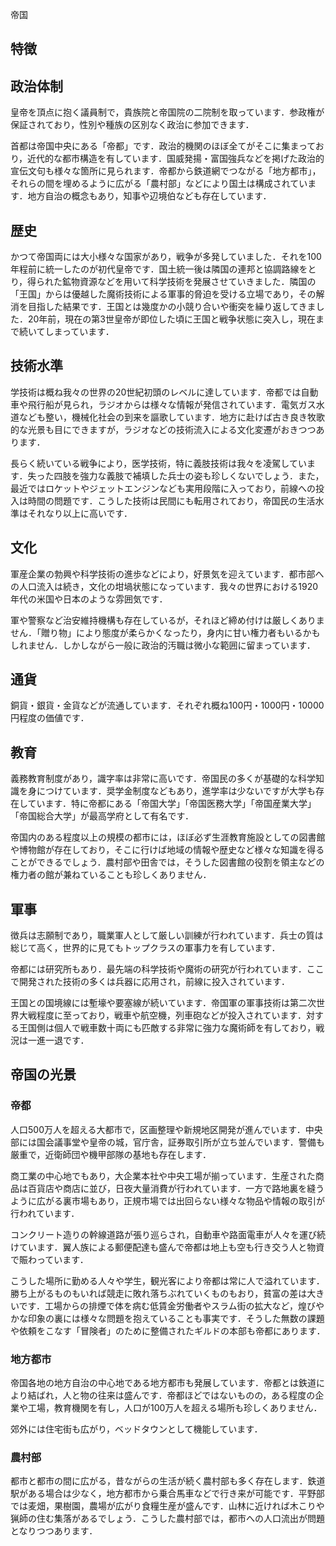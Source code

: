   
  
帝国  
  
## 特徴  
  
## 政治体制  
  
皇帝を頂点に抱く議員制で，貴族院と帝国院の二院制を取っています．参政権が保証されており，性別や種族の区別なく政治に参加できます．  
  
首都は帝国中央にある「帝都」です．政治的機関のほぼ全てがそこに集まっており，近代的な都市構造を有しています．国威発揚・富国強兵などを掲げた政治的宣伝文句も様々な箇所に見られます．帝都から鉄道網でつながる「地方都市」，それらの間を埋めるように広がる「農村部」などにより国土は構成されています．地方自治の概念もあり，知事や辺境伯なども存在しています．  
  
## 歴史  
  
かつて帝国両には大小様々な国家があり，戦争が多発していました．それを100年程前に統一したのが初代皇帝です．国土統一後は隣国の連邦と協調路線をとり，得られた鉱物資源などを用いて科学技術を発展させていきました．隣国の「王国」からは優越した魔術技術による軍事的脅迫を受ける立場であり，その解消を目指した結果です．王国とは幾度かの小競り合いや衝突を繰り返してきました．20年前，現在の第3世皇帝が即位した頃に王国と戦争状態に突入し，現在まで続いてしまっています．  
  
## 技術水準  
  
学技術は概ね我々の世界の20世紀初頭のレベルに達しています．帝都では自動車や飛行船が見られ，ラジオからは様々な情報が発信されています．電気ガス水道なども整い，機械化社会の到来を謳歌しています．地方に赴けば古き良き牧歌的な光景も目にできますが，ラジオなどの技術流入による文化変遷がおきつつあります．  
  
長らく続いている戦争により，医学技術，特に義肢技術は我々を凌駕しています．失った四肢を強力な義肢で補填した兵士の姿も珍しくないでしょう．また，最近ではロケットやジェットエンジンなども実用段階に入っており，前線への投入は時間の問題です．こうした技術は民間にも転用されており，帝国民の生活水準はそれなり以上に高いです．  
  
## 文化  
  
軍産企業の勃興や科学技術の進歩などにより，好景気を迎えています．都市部への人口流入は続き，文化の坩堝状態になっています．我々の世界における1920年代の米国や日本のような雰囲気です．  
  
軍や警察など治安維持機構も存在しているが，それほど締め付けは厳しくありません．「贈り物」により態度が柔らかくなったり，身内に甘い権力者もいるかもしれません．しかしながら一般に政治的汚職は微小な範囲に留まっています．  
  
## 通貨  
  
銅貨・銀貨・金貨などが流通しています．それぞれ概ね100円・1000円・10000円程度の価値です．  
  
## 教育  
  
義務教育制度があり，識字率は非常に高いです．帝国民の多くが基礎的な科学知識を身につけています．奨学金制度などもあり，進学率は少ないですが大学も存在しています．特に帝都にある「帝国大学」「帝国医務大学」「帝国産業大学」「帝国総合大学」が最高学府として有名です．  
  
帝国内のある程度以上の規模の都市には，ほぼ必ず生涯教育施設としての図書館や博物館が存在しており，そこに行けば地域の情報や歴史など様々な知識を得ることができるでしょう．農村部や田舎では，そうした図書館の役割を領主などの権力者の館が兼ねていることも珍しくありません．  
  
## 軍事  
  
徴兵は志願制であり，職業軍人として厳しい訓練が行われています．兵士の質は総じて高く，世界的に見てもトップクラスの軍事力を有しています．  
  
帝都には研究所もあり．最先端の科学技術や魔術の研究が行われています．ここで開発された技術の多くは兵器に応用され，前線に投入されています．  
  
王国との国境線には塹壕や要塞線が続いています．帝国軍の軍事技術は第二次世界大戦程度に至っており，戦車や航空機，列車砲などが投入されています．対する王国側は個人で戦車数十両にも匹敵する非常に強力な魔術師を有しており，戦況は一進一退です．  
  
## 帝国の光景  
  
### 帝都  
  
人口500万人を超える大都市で，区画整理や新規地区開発が進んでいます．中央部には国会議事堂や皇帝の城，官庁舎，証券取引所が立ち並んでいます．警備も厳重で，近衛師団や機甲部隊の基地も存在します．  
  
商工業の中心地でもあり，大企業本社や中央工場が揃っています．生産された商品は百貨店や商店に並び，日夜大量消費が行われています．一方で路地裏を縫うように広がる裏市場もあり，正規市場では出回らない様々な物品や情報の取引が行われています．  
  
コンクリート造りの幹線道路が張り巡らされ，自動車や路面電車が人々を運び続けています．翼人族による郵便配達も盛んで帝都は地上も空も行き交う人と物資で賑わっています．  
  
こうした場所に勤める人々や学生，観光客により帝都は常に人で溢れています．勝ち上がるものもいれば競走に敗れ落ちぶれていくものもおり，貧富の差は大きいです．工場からの排煙で体を病む低賃金労働者やスラム街の拡大など，煌びやかな印象の裏には様々な問題を抱えていることも事実です．そうした無数の課題や依頼をこなす「冒険者」のために整備されたギルドの本部も帝都にあります．  
  
### 地方都市  
  
帝国各地の地方自治の中心地である地方都市も発展しています．帝都とは鉄道により結ばれ，人と物の往来は盛んです．帝都ほどではないものの，ある程度の企業や工場，教育機関を有し，人口が100万人を超える場所も珍しくありません．  
  
郊外には住宅街も広がり，ベッドタウンとして機能しています．  
  
### 農村部  
  
都市と都市の間に広がる，昔ながらの生活が続く農村部も多く存在します．鉄道駅がある場合は少なく，地方都市から乗合馬車などで行き来が可能です．平野部では麦畑，果樹園，農場が広がり食糧生産が盛んです．山林に近ければ木こりや猟師の住む集落があるでしょう．こうした農村部では，都市への人口流出が問題となりつつあります．  
  
  
  
